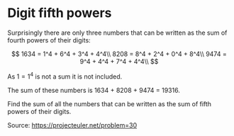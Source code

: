 # Digit fifth powers
Surprisingly there are only three numbers that can be written as the sum of fourth powers of their digits:

$$
1634 = 1^4 + 6^4 + 3^4 + 4^4\\
8208 = 8^4 + 2^4 + 0^4 + 8^4\\
9474 = 9^4 + 4^4 + 7^4 + 4^4\\
$$

As $1 = 1^4$ is not a sum it is not included.

The sum of these numbers is 1634 + 8208 + 9474 = 19316.

Find the sum of all the numbers that can be written as the sum of fifth powers of their digits.

Source: https://projecteuler.net/problem=30

